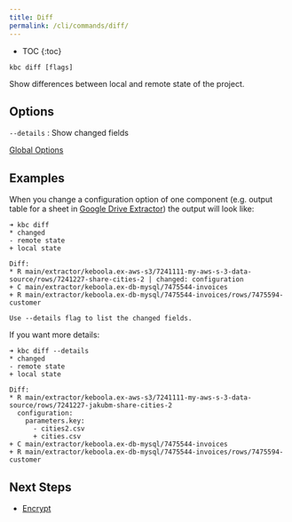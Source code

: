 ```yaml
---
title: Diff
permalink: /cli/commands/diff/
---
```


* TOC
{:toc}

```
kbc diff [flags]
```

Show differences between local and remote state of the project.

## Options

`--details`
: Show changed fields

[Global Options](/cli/commands/#global-options)

## Examples

When you change a configuration option of one component (e.g. output table for a sheet 
in [Google Drive Extractor](/components/extractors/storage/google-drive/)) the output will look like:

```
➜ kbc diff
* changed
- remote state
+ local state

Diff:
* R main/extractor/keboola.ex-aws-s3/7241111-my-aws-s-3-data-source/rows/7241227-share-cities-2 | changed: configuration
+ C main/extractor/keboola.ex-db-mysql/7475544-invoices
+ R main/extractor/keboola.ex-db-mysql/7475544-invoices/rows/7475594-customer

Use --details flag to list the changed fields.
```

If you want more details:

```
➜ kbc diff --details
* changed
- remote state
+ local state

Diff:
* R main/extractor/keboola.ex-aws-s3/7241111-my-aws-s-3-data-source/rows/7241227-jakubm-share-cities-2
  configuration:
    parameters.key:
      - cities2.csv
      + cities.csv
+ C main/extractor/keboola.ex-db-mysql/7475544-invoices
+ R main/extractor/keboola.ex-db-mysql/7475544-invoices/rows/7475594-customer
```

## Next Steps

- [Encrypt](/cli/commands/encrypt/)
